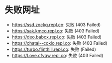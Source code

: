 # 失败网址
- https://ssd.zockq.repl.co: 失败 (403
Failed)
- https://sak.kmco.repl.co: 失败 (403
Failed)
- https://deo.babox.repl.co: 失败 (403
Failed)
- https://chatai--cokio.repl.co: 失败 (403
Failed)
- https://turbo.flinthill.repl.co: 失败 (Failed)
- https://Love.cfvqw.repl.co: 失败 (403
Failed)
